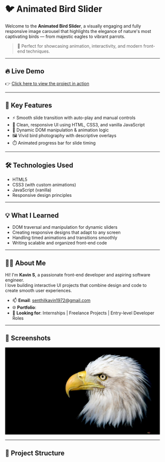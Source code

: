  # 🐦 Animated Bird Slider

Welcome to the **Animated Bird Slider**, a visually engaging and fully responsive image carousel that highlights the elegance of nature's most captivating birds — from majestic eagles to vibrant parrots.

> 🎯 Perfect for showcasing animation, interactivity, and modern front-end techniques.

---

## 🔥 Live Demo
👉 [Click here to view the project in action]([http://127.0.0.1:5501/index.html](https://kavin-2005.github.io/Bird-Slider-Project/)])  

---

## 🚀 Key Features

- ⚡ Smooth slide transition with auto-play and manual controls
- 🎨 Clean, responsive UI using HTML, CSS3, and vanilla JavaScript
- 🧠 Dynamic DOM manipulation & animation logic
- 🖼️ Vivid bird photography with descriptive overlays
- ⏱️ Animated progress bar for slide timing

---

## 🛠️ Technologies Used

- HTML5
- CSS3 (with custom animations)
- JavaScript (vanilla)
- Responsive design principles

---

## 💡 What I Learned

- DOM traversal and manipulation for dynamic sliders
- Creating responsive designs that adapt to any screen
- Handling timed animations and transitions smoothly
- Writing scalable and organized front-end code

---

## 👨‍💻 About Me

Hi! I'm **Kavin S**, a passionate front-end developer and aspiring software engineer.  
I love building interactive UI projects that combine design and code to create smooth user experiences.

- 📫 **Email**: senthilkavin1972@gmail.com  
- 🌐 **Portfolio**: 
- 💼 **Looking for**: Internships | Freelance Projects | Entry-level Developer Roles  

---

## 📸 Screenshots

![Slider Screenshot 1](eagel3.jpg)

---

## 📂 Project Structure

